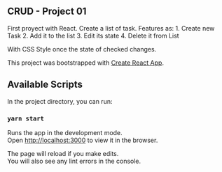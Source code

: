 ## CRUD - Project 01
First proyect with React.
Create a list of task.
Features as:
	1. Create new Task
	2. Add it to the list
	3. Edit its state
	4. Delete it from List

With CSS Style once the state of checked changes.

This project was bootstrapped with [Create React App](https://github.com/facebook/create-react-app).

## Available Scripts

In the project directory, you can run:

### `yarn start`

Runs the app in the development mode.<br />
Open [http://localhost:3000](http://localhost:3000) to view it in the browser.

The page will reload if you make edits.<br />
You will also see any lint errors in the console.
